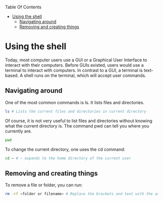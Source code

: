 Table Of Contents
- [Using the shell](#using-the-shell)
   * [Navigating around](#navigating-around)
   * [Removing and creating things](#removing-and-creating-things)

# Using the shell
Today, most computer users use a GUI or a Graphical User Interface to interact with their
computers. Before GUIs existed, users would use a terminal to interact with computers. In
contrast to a GUI, a terminal is text-based. A shell runs on the terminal, which will 
accept user commands.

## Navigating around
One of the most common commands is ls. It lists files and directories.

```sh
ls # Lists the current files and directories in current directory
```

Of course, it is not very useful to list files and directories without knowing
what the current directory is. The command pwd can tell you where you currently are.

```sh
pwd
```

To change the current directory, one uses the cd command:

```sh
cd ~ # ~ expands to the home directory of the current user
```

## Removing and creating things
To remove a file or folder, you can run:

```sh
rm -rf <folder or filename> # Replace the brackets and text with the actual folder and filename
```


